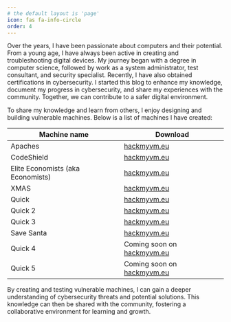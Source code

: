 ```yaml
---
# the default layout is 'page'
icon: fas fa-info-circle
order: 4
---
```


Over the years, I have been passionate about computers and their potential. From a young age, I have always been active in creating and troubleshooting digital devices. My journey began with a degree in computer science, followed by work as a system administrator, test consultant, and security specialist. Recently, I have also obtained certifications in cybersecurity. I started this blog to enhance my knowledge, document my progress in cybersecurity, and share my experiences with the community. Together, we can contribute to a safer digital environment.

To share my knowledge and learn from others, I enjoy designing and building vulnerable machines. Below is a list of machines I have created:

| Machine name | Download |
|--------|-----------|
| Apaches | [hackmyvm.eu](https://downloads.hackmyvm.eu/apaches.zip) |
| CodeShield | [hackmyvm.eu](https://downloads.hackmyvm.eu/codeshield.zip) |
| Elite Economists (aka Economists) | [hackmyvm.eu](https://downloads.hackmyvm.eu/economists.zip) |
| XMAS | [hackmyvm.eu](https://downloads.hackmyvm.eu/xmas.zip) |
| Quick | [hackmyvm.eu](https://downloads.hackmyvm.eu/quick.zip) |
| Quick 2 |[hackmyvm.eu](https://downloads.hackmyvm.eu/quick2.zip) |
| Quick 3 |[hackmyvm.eu](https://downloads.hackmyvm.eu/quick3.zip) |
| Save Santa | [hackmyvm.eu](https://downloads.hackmyvm.eu/savesanta.zip) |
| Quick 4 | Coming soon on [hackmyvm.eu](https://hackmyvm.eu) |
| Quick 5 | Coming soon on [hackmyvm.eu](https://hackmyvm.eu) |

By creating and testing vulnerable machines, I can gain a deeper understanding of cybersecurity threats and potential solutions. 
This knowledge can then be shared with the community, fostering a collaborative environment for learning and growth.
